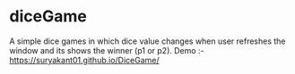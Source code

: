 # diceGame
A simple dice games in which dice value changes when user refreshes the window and its shows the winner (p1 or p2).
Demo :- https://suryakant01.github.io/DiceGame/
